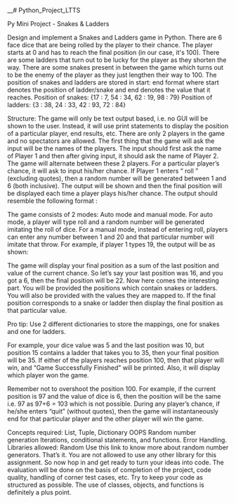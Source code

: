 __# Python_Project_LTTS

Py Mini Project -  Snakes & Ladders


Design and implement a Snakes and Ladders game in Python. 
There are 6 face dice that are being rolled by the player to their chance.
The player starts at 0 and has to reach the final position (in our case, it's 100).
There are some ladders that turn out to be lucky for the player as they shorten the way.
There are some snakes present in between the game which turns out to be the enemy of the player as they just lengthen their way to 100.
The position of snakes and ladders are stored in start: end format where start denotes the position of ladder/snake and end denotes the value that it reaches. 
Position of snakes: {17 : 7, 54 : 34, 62 : 19, 98 : 79}
Position of ladders: {3 : 38, 24 : 33,  42 : 93, 72 : 84}

Structure:
The game will only be text output based, i.e. no GUI will be shown to the user. Instead, it will use print statements to display the position of a particular player, end results, etc.
There are only 2 players in the game and no spectators are allowed.
The first thing that the game will ask the input will be the names of the players.
The input should first ask the name of Player 1 and then after giving input, it should ask the name of Player 2.
The game will alternate between these 2 players. 
For a particular player’s chance, it will ask to input his/her chance. If Player 1 enters “ roll ” (excluding quotes), then a random number will be generated between 1 and 6 (both inclusive). 
The output will be shown and then the final position will be displayed each time a player plays his/her chance.
The output should resemble the following format :



The game consists of 2 modes: Auto mode and manual mode. For auto mode, a player will type roll and a random number will be generated imitating the roll of dice. For a manual mode, instead of entering roll, players can enter any number between 1 and 20 and that particular number will imitate that throw. For example, if player 1 types 19, the output will be as shown:

The game will display your final position as a sum of the last position and value of the current chance. So let’s say your last position was 16, and you got a 6, then the final position will be 22.
Now here comes the interesting part. You will be provided the positions which contain snakes or ladders. You will also be provided with the values they are mapped to. If the final position corresponds to a snake or ladder then display the final position as that particular value. 

Pro tip: Use 2 different dictionaries to store the mappings, one for snakes and one for ladders.

For example, your dice value was 5 and the last position was 10, but position 15 contains a ladder that takes you to 35, then your final position will be 35.
If either of the players reaches position 100, then that player will win, and “Game Successfully Finished” will be printed. Also, it will display which player won the game.


Remember not to overshoot the position 100. For example, if the current position is 97 and the value of dice is 6, then the position will be the same i.e. 97 as 97+6 = 103 which is not possible.
During any player’s chance, if he/she enters “quit” (without quotes), then the game will instantaneously end for that particular player and the other player will win the game.


Concepts required:
List, Tuple, Dictionary
OOPS
Random number generation
Iterations, conditional statements, and functions.
Error Handling.
Libraries allowed:
Random
Use this link to know more about random number generators.
That’s it. You are not allowed to use any other library for this assignment.
So now hop in and get ready to turn your ideas into code.
The evaluation will be done on the basis of completion of the project, code quality, handling of corner test cases, etc.
Try to keep your code as structured as possible. The use of classes, objects, and functions is definitely a plus point.





 

